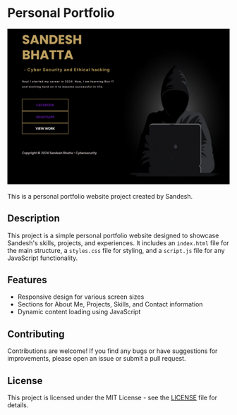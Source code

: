 # Personal Portfolio

![Portfolio Preview](https://github.com/sandeshsb9/My_Portfolio/blob/master/img/portfolio%20image.png)



This is a personal portfolio website project created by Sandesh.

## Description

This project is a simple personal portfolio website designed to showcase Sandesh's skills, projects, and experiences. It includes an `index.html` file for the main structure, a `styles.css` file for styling, and a `script.js` file for any JavaScript functionality.

## Features

- Responsive design for various screen sizes
- Sections for About Me, Projects, Skills, and Contact information
- Dynamic content loading using JavaScript

## Contributing

Contributions are welcome! If you find any bugs or have suggestions for improvements, please open an issue or submit a pull request.

## License

This project is licensed under the MIT License - see the [LICENSE](link/to/LICENSE) file for details.
